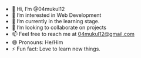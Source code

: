 - 👋 Hi, I’m @04mukul12
- 👀 I’m interested in Web Development 
- 🌱 I’m currently in the learning stage.
- 💞️ I’m looking to collaborate on projects
- 📫 Feel free to reach me at 04mukul12@gmail.com
- 😄 Pronouns: He/Him
- ⚡ Fun fact: Love to learn new things.

